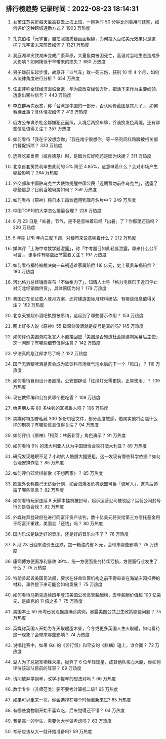 
## 排行榜趋势 记录时间：2022-08-23 18:14:31
  
  1. 女孩江苏买房每天坐高铁去上海上班，一趟耗时 50 分钟比同事用时还短，如何评价这种跨城通勤方式？ 1903 万热度
    
  2. 扎克伯格「元宇宙」自拍照被质疑画面粗糙，为何投入百亿美元效果只是这样？元宇宙未来前景如何？ 1321 万热度
    
  3. 洞庭湖旱灾致湖床变成广袤草原，大量鱼类被困死亡，高温对当地生态造成多大影响？如何降低干旱带来的损失？ 680 万热度
    
  4. 男子嫌前车起步慢，故意开「斗气车」致一死三伤，获刑 10 年 4 个月，如何从法律角度进行分析？ 654 万热度
    
  5. 任正非称全球经济面临衰退，华为应改变经营方针，把活下来作为主要纲领，透露出哪些信号？ 443 万热度
    
  6. 李立群再次表态，称「台湾是中国的一部分，否认网传截图是其儿子」，如何看待此事？具体情况如何？ 419 万热度
    
  7. 俄方公布谋杀杜金娜嫌犯正面照，入境后两换车牌，乔装换发色离境，还有哪些信息值得关注？ 357 万热度
    
  8. 如何看待「我在宁波想念你」「我在南宁很想你」等一系列网红路牌被相关部门督促拆除？ 333 万热度
    
  9. 选择吃麦当劳（或肯德基）时，是因为它好吃还是因为快捷？ 311 万热度
    
  10. 北京首套房贷利率由此前的 5% 降至 4.85%，这意味着什么？会对市场产生哪些影响？ 264 万热度
    
  11. 外交部和中国驻乌克兰大使馆提醒中国公民「近期暂勿前往乌克兰」，透露了哪些信息？目前当地局势如何？ 259 万热度
    
  12. 如何看待《原神》将日本工霞纹运用到璃月名片中？ 249 万热度
    
  13. 中国TOP10的大学怎么排最合理？ 228 万热度
    
  14. 8 月 23 日是「处暑」节气，是不是意味着已经「出暑」了？你那里还热吗？ 220 万热度
    
  15. 5  年期 LPR 年内三度下调，对楼市来说意味着什么？ 212 万热度
    
  16. 媒体评「上海中考数学题泄露」，称「中考题目如此轻易泄露，哪来什么公平可言」，该事件有哪些细节需要关注？ 197 万热度
    
  17. 如何看待福特被裁决向一车祸遇难家属赔偿 116 亿元，史上最贵车祸赔偿？ 180 万热度
    
  18. 河北格力总经销商宣布「不做格力了」，知情人士称「格力电器已于近日停止对河北经销商供货」，具体原因为何？ 179 万热度
    
  19. 我国正在论证载人登月方案，还将建造国际月球科研站，有哪些信息值得关注？ 162 万热度
    
  20. 北京天堂超市酒吧执照被吊销，这起到了哪些警示作用？ 153 万热度
    
  21. 网上好多人说《原神》55 级深渊没满就是废号是真的吗? 145 万热度
    
  22. 如何评价美国务院发言人不直接回应「美国是否知道杜金娜遇刺案幕后主使」这一问题？有哪些细节值得注意？ 142 万热度
    
  23. 宁浩真的是江郎才尽了吗？ 122 万热度
    
  24. 国产无酒精啤酒是否会成为软饮料市场继气泡水后的下一个「风口」？ 119 万热度
    
  25. 如何看待冒用设计者直播，公安部辟谣「红绿灯无需更换，正常使用」？ 109 万热度
    
  26. 现在教师编和公务员哪个更吃香？ 109 万热度
    
  27. 给男朋友买 80 多块钱的耳机丢人吗？ 106 万热度
    
  28. 美媒称特朗普私藏 300 多份机密文件，部分高度敏感，若属实他将面临什么样的刑罚？有哪些信息值得关注？ 94 万热度
    
  29. 如何评价《原神》「柯莱：林薮新芽」角色演示？ 91 万热度
    
  30. 如何看待 9% 的澳大利亚人认为中国很快会攻打澳大利亚？ 89 万热度
    
  31. 研究发现睡眠不足 7 小时的人胳膊大腿更粗，这一发现有哪些科学依据？如何合理安排作息？ 85 万热度
    
  32. 如何评价邓紫棋新歌《不想回家》？ 85 万热度
    
  33. 欧盟外长称自己无访台计划，如台海爆发危机欧盟可当「调解人」，这背后透露了哪些信息？ 82 万热度
    
  34. 如何看待玩家连续 8 天脚本挂机被封号，起诉运营公司被驳回？运营公司封号行为是否合规？ 82 万热度
    
  35. 外媒称拜登政府在进行阿富汗资产谈判，数十亿美元将交给第三方信托基金用于阿富汗重建，美国会「还钱」吗？ 80 万热度
    
  36. 国内乐坛是缺乏好的音乐，还是好的音乐火不了？ 76 万热度
    
  37. 8 月 23 日迎来油价五连跌，加一箱油约省 8 元，会带来哪些影响？ 75 万热度
    
  38. 康师傅方便面净利暴跌 39%，统一方便面业务持续亏损，方便面行业发生了什么？ 75 万热度
    
  39. 特朗普起诉美国司法部，要求在任命监管机构之前不得审查在海湖庄园扣押的材料，事件接下来可能会如何发展？ 75 万热度
    
  40. 如何看待马斯克连续四年登顶美国公司高管薪酬榜，去年薪酬价值超 100 亿美元，是库克的 11 倍之多？ 75 万热度
    
  41. 美国本土 50 州均已发现猴痘确诊病例，暴露美国公共卫生政策哪些问题？ 75 万热度
    
  42. 英媒称英国人开始为冬天取暖囤木柴，今冬或更多英国人生火取暖，如何看待这一现象？会带来哪些影响？ 74 万热度
    
  43. 说唱比赛中，如果 Gai 的《苦行僧》和早安的《麒麟》碰上，谁会赢？ 72 万热度
    
  44. 湖人为了总冠军牺牲未来，抛弃了 6 位年轻球星，成其他队核心大腿，你如何评价该球队目前的阵容？ 69 万热度
    
  45. 请问放弃学钢琴，改学小提琴的想法对吗？ 66 万热度
    
  46. 数学专业（非师范类）要不要考计算机二级? 65 万热度
    
  47. 如果可以重来一次，你会选择在哪个时候重新来过? 65 万热度
    
  48. 有哪些食物刚开始不喜欢吃，后来觉得还不错？ 64 万热度
    
  49. 我是高一的学生，需要为大学做考虑吗？ 63 万热度
    
  50. 考研应该从大一就开始准备吗? 59 万热度
    